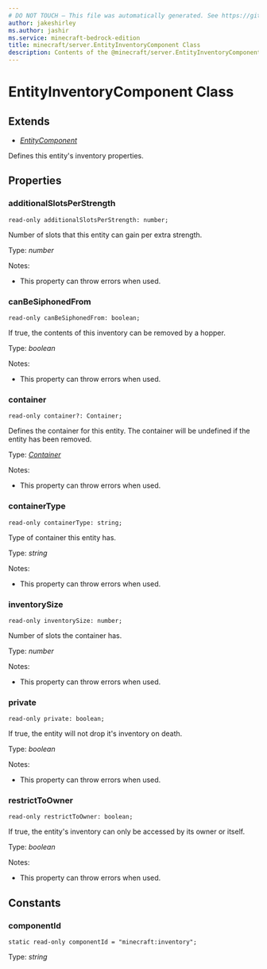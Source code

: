 ```yaml
---
# DO NOT TOUCH — This file was automatically generated. See https://github.com/mojang/minecraftapidocsgenerator to modify descriptions, examples, etc.
author: jakeshirley
ms.author: jashir
ms.service: minecraft-bedrock-edition
title: minecraft/server.EntityInventoryComponent Class
description: Contents of the @minecraft/server.EntityInventoryComponent class.
---
```

# EntityInventoryComponent Class

## Extends
- [*EntityComponent*](EntityComponent.md)

Defines this entity's inventory properties.

## Properties

### **additionalSlotsPerStrength**
`read-only additionalSlotsPerStrength: number;`

Number of slots that this entity can gain per extra strength.

Type: *number*

Notes:
  - This property can throw errors when used.

### **canBeSiphonedFrom**
`read-only canBeSiphonedFrom: boolean;`

If true, the contents of this inventory can be removed by a hopper.

Type: *boolean*

Notes:
  - This property can throw errors when used.

### **container**
`read-only container?: Container;`

Defines the container for this entity. The container will be undefined if the entity has been removed.

Type: [*Container*](Container.md)

Notes:
  - This property can throw errors when used.

### **containerType**
`read-only containerType: string;`

Type of container this entity has.

Type: *string*

Notes:
  - This property can throw errors when used.

### **inventorySize**
`read-only inventorySize: number;`

Number of slots the container has.

Type: *number*

Notes:
  - This property can throw errors when used.

### **private**
`read-only private: boolean;`

If true, the entity will not drop it's inventory on death.

Type: *boolean*

Notes:
  - This property can throw errors when used.

### **restrictToOwner**
`read-only restrictToOwner: boolean;`

If true, the entity's inventory can only be accessed by its owner or itself.

Type: *boolean*

Notes:
  - This property can throw errors when used.

## Constants

### **componentId**
`static read-only componentId = "minecraft:inventory";`

Type: *string*
